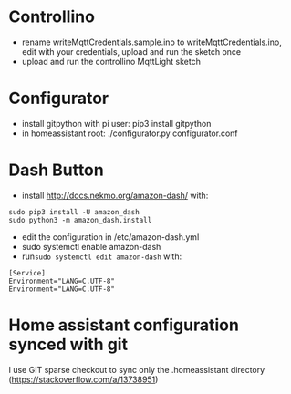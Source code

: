# Controllino
- rename writeMqttCredentials.sample.ino to writeMqttCredentials.ino, edit with your credentials, upload and run the sketch once
- upload and run the controllino MqttLight sketch

# Configurator
- install gitpython with pi user: pip3 install gitpython 
- in homeassistant root: ./configurator.py configurator.conf

# Dash Button
- install http://docs.nekmo.org/amazon-dash/ with:
```
sudo pip3 install -U amazon_dash
sudo python3 -m amazon_dash.install
```
- edit the configuration in /etc/amazon-dash.yml
- sudo systemctl enable amazon-dash
- run`sudo systemctl edit amazon-dash` with:
```
[Service]
Environment="LANG=C.UTF-8"
Environment="LANG=C.UTF-8"
```

# Home assistant configuration synced with git
I use GIT sparse checkout to sync only the .homeassistant directory (https://stackoverflow.com/a/13738951) 
